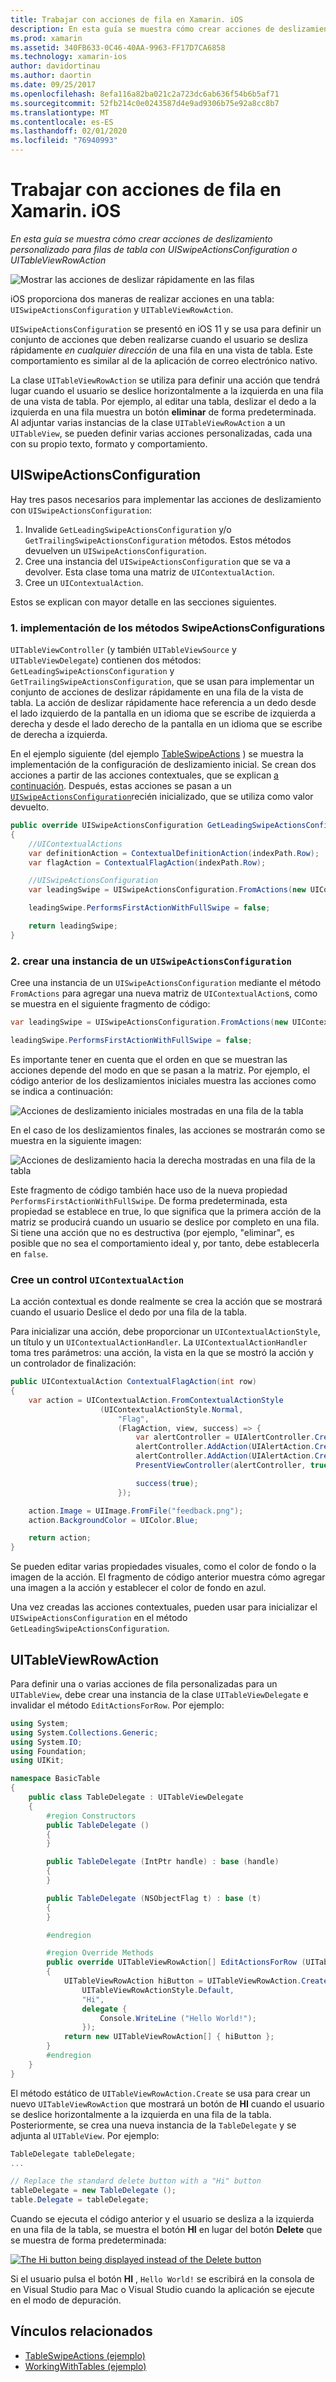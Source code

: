 ```yaml
---
title: Trabajar con acciones de fila en Xamarin. iOS
description: En esta guía se muestra cómo crear acciones de deslizamiento personalizado para filas de tabla con UISwipeActionsConfiguration o UITableViewRowAction
ms.prod: xamarin
ms.assetid: 340FB633-0C46-40AA-9963-FF17D7CA6858
ms.technology: xamarin-ios
author: davidortinau
ms.author: daortin
ms.date: 09/25/2017
ms.openlocfilehash: 8efa116a82ba021c2a723dc6ab636f54b6b5af71
ms.sourcegitcommit: 52fb214c0e0243587d4e9ad9306b75e92a8cc8b7
ms.translationtype: MT
ms.contentlocale: es-ES
ms.lasthandoff: 02/01/2020
ms.locfileid: "76940993"
---
```

# <a name="working-with-row-actions-in-xamarinios"></a>Trabajar con acciones de fila en Xamarin. iOS

_En esta guía se muestra cómo crear acciones de deslizamiento personalizado para filas de tabla con UISwipeActionsConfiguration o UITableViewRowAction_

![Mostrar las acciones de deslizar rápidamente en las filas](row-action-images/action02.png)

iOS proporciona dos maneras de realizar acciones en una tabla: `UISwipeActionsConfiguration` y `UITableViewRowAction`.

`UISwipeActionsConfiguration` se presentó en iOS 11 y se usa para definir un conjunto de acciones que deben realizarse cuando el usuario se desliza rápidamente _en cualquier dirección_ de una fila en una vista de tabla. Este comportamiento es similar al de la aplicación de correo electrónico nativo.

La clase `UITableViewRowAction` se utiliza para definir una acción que tendrá lugar cuando el usuario se deslice horizontalmente a la izquierda en una fila de una vista de tabla.
Por ejemplo, al editar una tabla, deslizar el dedo a la izquierda en una fila muestra un botón **eliminar** de forma predeterminada. Al adjuntar varias instancias de la clase `UITableViewRowAction` a un `UITableView`, se pueden definir varias acciones personalizadas, cada una con su propio texto, formato y comportamiento.

## <a name="uiswipeactionsconfiguration"></a>UISwipeActionsConfiguration

Hay tres pasos necesarios para implementar las acciones de deslizamiento con `UISwipeActionsConfiguration`:

1. Invalide `GetLeadingSwipeActionsConfiguration` y/o `GetTrailingSwipeActionsConfiguration` métodos. Estos métodos devuelven un `UISwipeActionsConfiguration`.
2. Cree una instancia del `UISwipeActionsConfiguration` que se va a devolver. Esta clase toma una matriz de `UIContextualAction`.
3. Cree un `UIContextualAction`.

Estos se explican con mayor detalle en las secciones siguientes.

### <a name="1-implementing-the-swipeactionsconfigurations-methods"></a>1. implementación de los métodos SwipeActionsConfigurations

`UITableViewController` (y también `UITableViewSource` y `UITableViewDelegate`) contienen dos métodos: `GetLeadingSwipeActionsConfiguration` y `GetTrailingSwipeActionsConfiguration`, que se usan para implementar un conjunto de acciones de deslizar rápidamente en una fila de la vista de tabla. La acción de deslizar rápidamente hace referencia a un dedo desde el lado izquierdo de la pantalla en un idioma que se escribe de izquierda a derecha y desde el lado derecho de la pantalla en un idioma que se escribe de derecha a izquierda.

En el ejemplo siguiente (del ejemplo [TableSwipeActions](https://docs.microsoft.com/samples/xamarin/ios-samples/tableswipeactions) ) se muestra la implementación de la configuración de deslizamiento inicial. Se crean dos acciones a partir de las acciones contextuales, que se explican [a continuación](#create-uicontextualaction). Después, estas acciones se pasan a un [`UISwipeActionsConfiguration`](#create-uiswipeactionsconfigurations)recién inicializado, que se utiliza como valor devuelto.

```csharp
public override UISwipeActionsConfiguration GetLeadingSwipeActionsConfiguration(UITableView tableView, NSIndexPath indexPath)
{
    //UIContextualActions
    var definitionAction = ContextualDefinitionAction(indexPath.Row);
    var flagAction = ContextualFlagAction(indexPath.Row);

    //UISwipeActionsConfiguration
    var leadingSwipe = UISwipeActionsConfiguration.FromActions(new UIContextualAction[] { flagAction, definitionAction });

    leadingSwipe.PerformsFirstActionWithFullSwipe = false;

    return leadingSwipe;
}
```

<a name="create-uiswipeactionsconfigurations" />

### <a name="2-instantiate-a-uiswipeactionsconfiguration"></a>2. crear una instancia de un `UISwipeActionsConfiguration`

Cree una instancia de un `UISwipeActionsConfiguration` mediante el método `FromActions` para agregar una nueva matriz de `UIContextualAction`s, como se muestra en el siguiente fragmento de código:

```csharp
var leadingSwipe = UISwipeActionsConfiguration.FromActions(new UIContextualAction[] { flagAction, definitionAction })

leadingSwipe.PerformsFirstActionWithFullSwipe = false;
```

Es importante tener en cuenta que el orden en que se muestran las acciones depende del modo en que se pasan a la matriz. Por ejemplo, el código anterior de los deslizamientos iniciales muestra las acciones como se indica a continuación:

![Acciones de deslizamiento iniciales mostradas en una fila de la tabla](row-action-images/action03.png)

En el caso de los deslizamientos finales, las acciones se mostrarán como se muestra en la siguiente imagen:

![Acciones de deslizamiento hacia la derecha mostradas en una fila de la tabla](row-action-images/action04.png)

Este fragmento de código también hace uso de la nueva propiedad `PerformsFirstActionWithFullSwipe`. De forma predeterminada, esta propiedad se establece en true, lo que significa que la primera acción de la matriz se producirá cuando un usuario se deslice por completo en una fila. Si tiene una acción que no es destructiva (por ejemplo, "eliminar", es posible que no sea el comportamiento ideal y, por tanto, debe establecerla en `false`.

<a name="create-uicontextualaction" />

### <a name="create-a-uicontextualaction"></a>Cree un control `UIContextualAction`

La acción contextual es donde realmente se crea la acción que se mostrará cuando el usuario Deslice el dedo por una fila de la tabla.

Para inicializar una acción, debe proporcionar un `UIContextualActionStyle`, un título y un `UIContextualActionHandler`. La `UIContextualActionHandler` toma tres parámetros: una acción, la vista en la que se mostró la acción y un controlador de finalización:

```csharp
public UIContextualAction ContextualFlagAction(int row)
{
    var action = UIContextualAction.FromContextualActionStyle
                    (UIContextualActionStyle.Normal,
                        "Flag",
                        (FlagAction, view, success) => {
                            var alertController = UIAlertController.Create($"Report {words[row]}?", "", UIAlertControllerStyle.Alert);
                            alertController.AddAction(UIAlertAction.Create("Cancel", UIAlertActionStyle.Cancel, null));
                            alertController.AddAction(UIAlertAction.Create("Yes", UIAlertActionStyle.Destructive, null));
                            PresentViewController(alertController, true, null);

                            success(true);
                        });

    action.Image = UIImage.FromFile("feedback.png");
    action.BackgroundColor = UIColor.Blue;

    return action;
}
```

Se pueden editar varias propiedades visuales, como el color de fondo o la imagen de la acción. El fragmento de código anterior muestra cómo agregar una imagen a la acción y establecer el color de fondo en azul.

Una vez creadas las acciones contextuales, pueden usar para inicializar el `UISwipeActionsConfiguration` en el método `GetLeadingSwipeActionsConfiguration`.

## <a name="uitableviewrowaction"></a>UITableViewRowAction

Para definir una o varias acciones de fila personalizadas para un `UITableView`, debe crear una instancia de la clase `UITableViewDelegate` e invalidar el método `EditActionsForRow`. Por ejemplo:

```csharp
using System;
using System.Collections.Generic;
using System.IO;
using Foundation;
using UIKit;

namespace BasicTable
{
    public class TableDelegate : UITableViewDelegate
    {
        #region Constructors
        public TableDelegate ()
        {
        }

        public TableDelegate (IntPtr handle) : base (handle)
        {
        }

        public TableDelegate (NSObjectFlag t) : base (t)
        {
        }

        #endregion

        #region Override Methods
        public override UITableViewRowAction[] EditActionsForRow (UITableView tableView, NSIndexPath indexPath)
        {
            UITableViewRowAction hiButton = UITableViewRowAction.Create (
                UITableViewRowActionStyle.Default,
                "Hi",
                delegate {
                    Console.WriteLine ("Hello World!");
                });
            return new UITableViewRowAction[] { hiButton };
        }
        #endregion
    }
}
```

El método estático de `UITableViewRowAction.Create` se usa para crear un nuevo `UITableViewRowAction` que mostrará un botón de **HI** cuando el usuario se deslice horizontalmente a la izquierda en una fila de la tabla. Posteriormente, se crea una nueva instancia de la `TableDelegate` y se adjunta al `UITableView`. Por ejemplo:

```csharp
TableDelegate tableDelegate;
...

// Replace the standard delete button with a "Hi" button
tableDelegate = new TableDelegate ();
table.Delegate = tableDelegate;

```

Cuando se ejecuta el código anterior y el usuario se desliza a la izquierda en una fila de la tabla, se muestra el botón **HI** en lugar del botón **Delete** que se muestra de forma predeterminada:

[![](row-action-images/action01.png "The Hi button being displayed instead of the Delete button")](row-action-images/action01.png#lightbox)

Si el usuario pulsa el botón **HI** , `Hello World!` se escribirá en la consola de en Visual Studio para Mac o Visual Studio cuando la aplicación se ejecute en el modo de depuración.

## <a name="related-links"></a>Vínculos relacionados

- [TableSwipeActions (ejemplo)](https://docs.microsoft.com/samples/xamarin/ios-samples/tableswipeactions)
- [WorkingWithTables (ejemplo)](https://docs.microsoft.com/samples/xamarin/ios-samples/workingwithtables)
